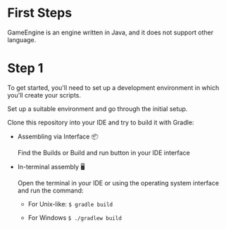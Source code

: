 # First Steps
GameEngine is an engine written in Java, and it does not support other language. 

# Step 1
To get started, you'll need to set up a development environment in which you'll create your scripts. 

Set up a suitable environment and go through the initial setup. 

Clone this repository into your IDE and try to build it with Gradle:

* Assembling via Interface 📦
    
    Find the Builds or Build and run button in your IDE interface

* In-terminal assembly 🖥️

    Open the terminal in your IDE or using the operating system interface and run the command:
    
    * For Unix-like: 
        ` $ gradle build `
      
    * For Windows
         `$ ./gradlew build`


